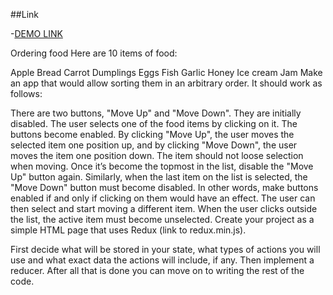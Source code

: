 ##Link 

-[DEMO LINK](https://volodymyr-roiuk.github.io/redux_ordering-food/)



Ordering food
Here are 10 items of food:

Apple
Bread
Carrot
Dumplings
Eggs
Fish
Garlic
Honey
Ice cream
Jam
Make an app that would allow sorting them in an arbitrary order. It should work as follows:

There are two buttons, "Move Up" and "Move Down". They are initially disabled.
The user selects one of the food items by clicking on it. The buttons become enabled.
By clicking "Move Up", the user moves the selected item one position up, and by clicking "Move Down", the user moves the item one position down. The item should not loose selection when moving. Once it’s become the topmost in the list, disable the "Move Up" button again. Similarly, when the last item on the list is selected, the "Move Down" button must become disabled. In other words, make buttons enabled if and only if clicking on them would have an effect.
The user can then select and start moving a different item.
When the user clicks outside the list, the active item must become unselected.
Create your project as a simple HTML page that uses Redux (link to redux.min.js).

First decide what will be stored in your state, what types of actions you will use and what exact data the actions will include, if any. Then implement a reducer. After all that is done you can move on to writing the rest of the code.
